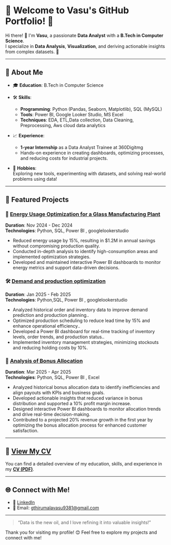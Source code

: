 # 🌟 Welcome to Vasu's GitHub Portfolio! 🌟

Hi there! 👋 I'm **Vasu**, a passionate **Data Analyst** with a **B.Tech in Computer Science**.  
I specialize in **Data Analysis**, **Visualization**, and deriving actionable insights from complex datasets. 🚀  

---

## 🧠 About Me
- 🎓 **Education**: B.Tech in Computer Science
- 🛠️ **Skills**:  
  - **Programming**: Python (Pandas, Seaborn, Matplotlib), SQL (MySQL)  
  - **Tools**: Power BI, Google Looker Studio, MS Excel  
  - **Techniques**: EDA, ETL,Data collection, Data Cleaning, Preprocessing, Aws cloud data analytics

- 📈 **Experience**:  
  - **1-year Internship** as a Data Analyst Trainee at 360Digitmg 
  - Hands-on experience in creating dashboards, optimizing processes, and reducing costs for industrial projects.

- 🧩 **Hobbies**:  
  Exploring new tools, experimenting with datasets, and solving real-world problems using data!

---

## 🚀 Featured Projects

### 🔋 [Energy Usage Optimization for a Glass Manufacturing Plant](#)
**Duration**: Nov 2024 - Dec 2024  
**Technologies**: Python, SQL, Power BI , googlelookerstudio
- Reduced energy usage by 15%, resulting in $1.2M in annual savings without compromising production quality.
-  Conducted in-depth analysis to identify high-consumption areas and implemented optimization strategies.
-  Developed and maintained interactive Power BI dashboards to monitor energy metrics and support data-driven decisions.

### 🛠️ [Demand and production optimization ](#)  
**Duration**: Jan 2025 - Feb 2025  
**Technologies**: Python,SQL,  Power BI , googlelookerstudio
-	Analyzed historical order and inventory data to improve demand prediction and production planning..
-	Optimized production scheduling to reduce lead time by 15% and enhance operational efficiency..
-	Developed a Power BI dashboard for real-time tracking of inventory levels, order trends, and production status..
-	Implemented inventory management strategies, minimizing stockouts and reducing holding costs by 10%.


### 🔋 [Analysis of Bonus Allocation ](#)
**Duration**: Mar 2025 - Apr 2025  
**Technologies**: Python, SQL, Power BI , Excel 
- 	Analyzed historical bonus allocation data to identify inefficiencies and align payouts with KPIs and business goals.
-	Developed actionable insights that reduced variance in bonus distribution and supported a 10% profit margin increase.
-	Designed interactive Power BI dashboards to monitor allocation trends and drive real-time decision-making.
-	Contributed to a projected 20% revenue growth in the first year by optimizing the bonus allocation process for enhanced customer satisfaction.

---

## 📄 [View My CV](https://drive.google.com/file/d/1Qz3IQHv5pwktm-FyESed4tP5xA1VNVle/view?usp=sharing )  
You can find a detailed overview of my education, skills, and experience in my **[CV (PDF)](https://drive.google.com/file/d/1Qz3IQHv5pwktm-FyESed4tP5xA1VNVle/view?usp=sharing )**.

---

## 🌐 Connect with Me!
- 💼 [LinkedIn](https://www.linkedin.com/in/gollavasu)   
- 📧 Email: gthirumalavasu9381@gmail.com  

---

> “Data is the new oil, and I love refining it into valuable insights!”

Thank you for visiting my profile! 😊 Feel free to explore my projects and connect with me!
